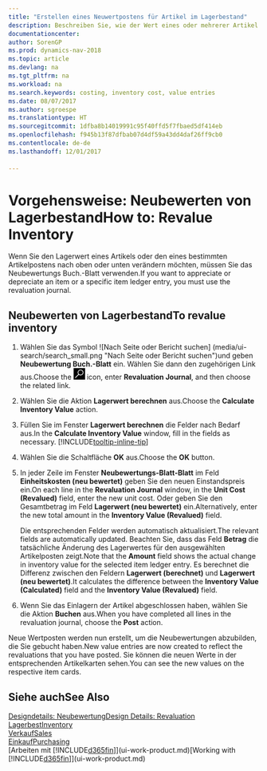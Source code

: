 ```yaml
---
title: "Erstellen eines Neuwertpostens für Artikel im Lagerbestand"
description: Beschreiben Sie, wie der Wert eines oder mehrerer Artikel im Lager abgeschrieben oder neu bewertet wird, indem Sie den aktuellen, berechneten Wert buchen.
documentationcenter: 
author: SorenGP
ms.prod: dynamics-nav-2018
ms.topic: article
ms.devlang: na
ms.tgt_pltfrm: na
ms.workload: na
ms.search.keywords: costing, inventory cost, value entries
ms.date: 08/07/2017
ms.author: sgroespe
ms.translationtype: HT
ms.sourcegitcommit: 1dfba8b14019991c95f40ffd5f7fbaed5df414eb
ms.openlocfilehash: f945b13f87dfbab07d4df59a43dd4daf26ff9cb0
ms.contentlocale: de-de
ms.lasthandoff: 12/01/2017

---
```

# <a name="how-to-revalue-inventory"></a><span data-ttu-id="51de8-103">Vorgehensweise: Neubewerten von Lagerbestand</span><span class="sxs-lookup"><span data-stu-id="51de8-103">How to: Revalue Inventory</span></span>
<span data-ttu-id="51de8-104">Wenn Sie den Lagerwert eines Artikels oder den eines bestimmten Artikelpostens nach oben oder unten verändern möchten, müssen Sie das Neubewertungs Buch.-Blatt verwenden.</span><span class="sxs-lookup"><span data-stu-id="51de8-104">If you want to appreciate or depreciate an item or a specific item ledger entry, you must use the revaluation journal.</span></span>

## <a name="to-revalue-inventory"></a><span data-ttu-id="51de8-105">Neubewerten von Lagerbestand</span><span class="sxs-lookup"><span data-stu-id="51de8-105">To revalue inventory</span></span>
1. <span data-ttu-id="51de8-106">Wählen Sie das Symbol ![Nach Seite oder Bericht suchen] (media/ui-search/search_small.png "Nach Seite oder Bericht suchen")und geben **Neubewertung Buch.-Blatt** ein. Wählen Sie dann den zugehörigen Link aus.</span><span class="sxs-lookup"><span data-stu-id="51de8-106">Choose the ![Search for Page or Report](media/ui-search/search_small.png "Search for Page or Report icon") icon, enter **Revaluation Journal**, and then choose the related link.</span></span>
2. <span data-ttu-id="51de8-107">Wählen Sie die Aktion **Lagerwert berechnen** aus.</span><span class="sxs-lookup"><span data-stu-id="51de8-107">Choose the **Calculate Inventory Value** action.</span></span>
3. <span data-ttu-id="51de8-108">Füllen Sie im Fenster **Lagerwert berechnen** die Felder nach Bedarf aus.</span><span class="sxs-lookup"><span data-stu-id="51de8-108">In the **Calculate Inventory Value** window, fill in the fields as necessary.</span></span> [!INCLUDE[tooltip-inline-tip](includes/tooltip-inline-tip_md.md)]
4. <span data-ttu-id="51de8-109">Wählen Sie die Schaltfläche **OK** aus.</span><span class="sxs-lookup"><span data-stu-id="51de8-109">Choose the **OK** button.</span></span>
5. <span data-ttu-id="51de8-110">In jeder Zeile im Fenster **Neubewertungs-Blatt-Blatt** im Feld **Einheitskosten (neu bewertet)** geben Sie den neuen Einstandspreis ein.</span><span class="sxs-lookup"><span data-stu-id="51de8-110">On each line in the **Revaluation Journal** window, in the **Unit Cost (Revalued)** field, enter the new unit cost.</span></span> <span data-ttu-id="51de8-111">Oder geben Sie den Gesamtbetrag im Feld **Lagerwert (neu bewertet)** ein.</span><span class="sxs-lookup"><span data-stu-id="51de8-111">Alternatively, enter the new total amount in the **Inventory Value (Revalued)** field.</span></span>

    <span data-ttu-id="51de8-112">Die entsprechenden Felder werden automatisch aktualisiert.</span><span class="sxs-lookup"><span data-stu-id="51de8-112">The relevant fields are automatically updated.</span></span> <span data-ttu-id="51de8-113">Beachten Sie, dass das Feld **Betrag** die tatsächliche Änderung des Lagerwertes für den ausgewählten Artikelposten zeigt.</span><span class="sxs-lookup"><span data-stu-id="51de8-113">Note that the **Amount** field shows the actual change in inventory value for the selected item ledger entry.</span></span> <span data-ttu-id="51de8-114">Es berechnet die Differenz zwischen den Feldern **Lagerwert (berechnet)** und **Lagerwert (neu bewertet)**.</span><span class="sxs-lookup"><span data-stu-id="51de8-114">It calculates the difference between the **Inventory Value (Calculated)** field and the **Inventory Value (Revalued)** field.</span></span>
6. <span data-ttu-id="51de8-115">Wenn Sie das Einlagern der Artikel abgeschlossen haben, wählen Sie die Aktion **Buchen** aus.</span><span class="sxs-lookup"><span data-stu-id="51de8-115">When you have completed all lines in the revaluation journal, choose the **Post** action.</span></span>

<span data-ttu-id="51de8-116">Neue Wertposten werden nun erstellt, um die Neubewertungen abzubilden, die Sie gebucht haben.</span><span class="sxs-lookup"><span data-stu-id="51de8-116">New value entries are now created to reflect the revaluations that you have posted.</span></span> <span data-ttu-id="51de8-117">Sie können die neuen Werte in der entsprechenden Artikelkarten sehen.</span><span class="sxs-lookup"><span data-stu-id="51de8-117">You can see the new values on the respective item cards.</span></span>

## <a name="see-also"></a><span data-ttu-id="51de8-118">Siehe auch</span><span class="sxs-lookup"><span data-stu-id="51de8-118">See Also</span></span>
[<span data-ttu-id="51de8-119">Designdetails: Neubewertung</span><span class="sxs-lookup"><span data-stu-id="51de8-119">Design Details: Revaluation</span></span>](design-details-revaluation.md)  
[<span data-ttu-id="51de8-120">Lagerbest</span><span class="sxs-lookup"><span data-stu-id="51de8-120">Inventory</span></span>](inventory-manage-inventory.md)  
[<span data-ttu-id="51de8-121">Verkauf</span><span class="sxs-lookup"><span data-stu-id="51de8-121">Sales</span></span>](sales-manage-sales.md)  
[<span data-ttu-id="51de8-122">Einkauf</span><span class="sxs-lookup"><span data-stu-id="51de8-122">Purchasing</span></span>](purchasing-manage-purchasing.md)  
<span data-ttu-id="51de8-123">[Arbeiten mit [!INCLUDE[d365fin](includes/d365fin_md.md)]](ui-work-product.md)</span><span class="sxs-lookup"><span data-stu-id="51de8-123">[Working with [!INCLUDE[d365fin](includes/d365fin_md.md)]](ui-work-product.md)</span></span>

